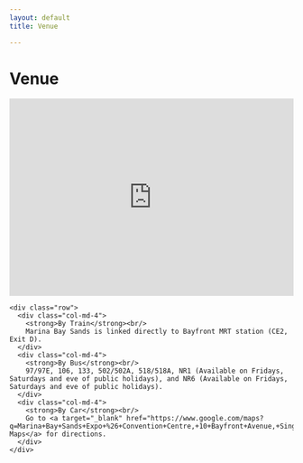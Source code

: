 ```yaml
---
layout: default
title: Venue

---
```


<div class="venue">
  <div class="container text-center">
    <h1 class="page-header">Venue</h1>
    <div class="googlemap">
      <iframe width="100%" height="350" frameborder="0" scrolling="no" marginheight="0" marginwidth="0" src="https://www.google.com/maps?f=q&amp;source=s_q&amp;hl=en&amp;geocode=&amp;q=Marina+Bay+Sands+Expo+%26+Convention+Centre,+10+Bayfront+Avenue,+Singapore&amp;aq=0&amp;oq=Marina+Bay+Sands&amp;sll=1.283684,103.858759&amp;sspn=0.01506,0.022724&amp;ie=UTF8&amp;hq=Marina+Bay+Sands+Expo+%26+Convention+Centre,&amp;hnear=10+Bayfront+Ave,+Singapore+018956&amp;ll=1.282498,103.858519&amp;spn=0.00753,0.011362&amp;t=m&amp;z=14&amp;iwloc=near&amp;cid=12349751240448585393&amp;output=embed"></iframe>
    </div>

    <div class="row">
      <div class="col-md-4">
        <strong>By Train</strong><br/>
        Marina Bay Sands is linked directly to Bayfront MRT station (CE2, Exit D).
      </div>
      <div class="col-md-4">
        <strong>By Bus</strong><br/>
        97/97E, 106, 133, 502/502A, 518/518A, NR1 (Available on Fridays, Saturdays and eve of public holidays), and NR6 (Available on Fridays, Saturdays and eve of public holidays).
      </div>
      <div class="col-md-4">
        <strong>By Car</strong><br/>
        Go to <a target="_blank" href="https://www.google.com/maps?q=Marina+Bay+Sands+Expo+%26+Convention+Centre,+10+Bayfront+Avenue,+Singapore&amp;hl=en&amp;ll=1.283094,103.858523&amp;spn=0.00753,0.011362&amp;sll=1.283684,103.858759&amp;sspn=0.01506,0.022724&amp;oq=Marina+Bay+Sands&amp;hq=Marina+Bay+Sands+Expo+%26+Convention+Centre,&amp;hnear=10+Bayfront+Ave,+Singapore+018956&amp;t=m&amp;z=17&amp;iwloc=A">Google Maps</a> for directions.
      </div>
    </div>
  </div>
</div>